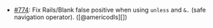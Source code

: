 * [#774](https://github.com/rubocop/rubocop-rails/pull/774): Fix Rails/Blank false positive when using `unless` and `&.` (safe navigation operator). ([@americodls][])
